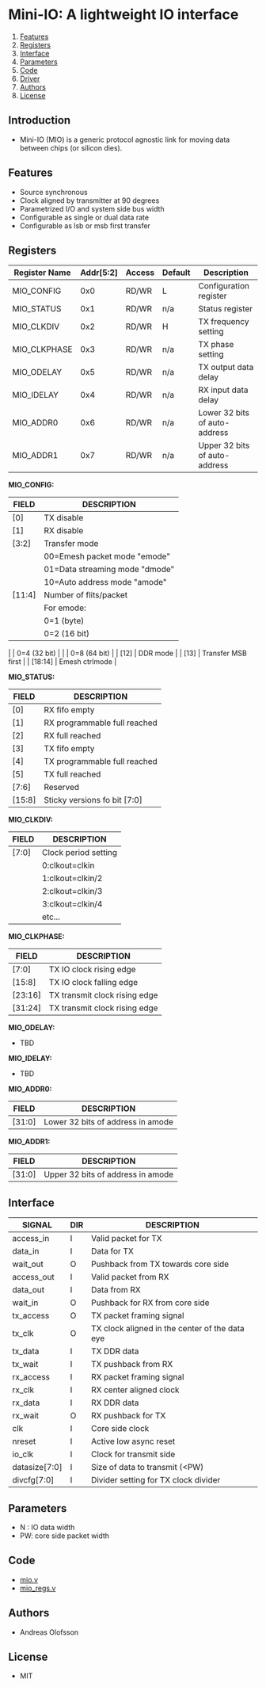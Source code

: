 Mini-IO: A lightweight IO interface
=============================================

1. [Features](#features)
2. [Registers](#registers)
3. [Interface](#interface)
4. [Parameters](#parameters)
5. [Code](#code)
6. [Driver](#driver)
7. [Authors](#authors)
8. [License](#license)

## Introduction
* Mini-IO (MIO) is a generic protocol agnostic link for moving data between chips (or silicon dies). 

## Features

* Source synchronous
* Clock aligned by transmitter at 90 degrees
* Parametrized I/O and system side bus width
* Configurable as single or dual data rate
* Configurable as lsb or msb first transfer

## Registers

| Register Name |Addr[5:2]| Access | Default | Description                    | 
|---------------|---------|--------|---------|--------------------------------|
| MIO_CONFIG    |  0x0    | RD/WR  | L       | Configuration register         |
| MIO_STATUS    |  0x1    | RD/WR  | n/a     | Status register                |
| MIO_CLKDIV    |  0x2    | RD/WR  | H       | TX frequency setting           |
| MIO_CLKPHASE  |  0x3    | RD/WR  | n/a     | TX phase setting               |
| MIO_ODELAY    |  0x5    | RD/WR  | n/a     | TX output data delay           |
| MIO_IDELAY    |  0x4    | RD/WR  | n/a     | RX input data delay            |
| MIO_ADDR0     |  0x6    | RD/WR  | n/a     | Lower 32 bits of auto-address  |
| MIO_ADDR1     |  0x7    | RD/WR  | n/a     | Upper 32 bits of auto-address  |

**MIO_CONFIG:**

| FIELD   | DESCRIPTION                         |
|-------- |-------------------------------------| 
| [0]     | TX disable                          |
| [1]     | RX disable                          |
| [3:2]   | Transfer mode                       |
|         | 00=Emesh packet mode "emode"        |
|         | 01=Data streaming mode "dmode"      |
|         | 10=Auto address mode "amode"        |
| [11:4]  | Number of flits/packet              |
|         | For emode:
|         | 0=1 (byte)                          |
|         | 0=2 (16 bit)                        |

|         | 0=4 (32 bit)                        |
|         | 0=8 (64 bit)                        |
| [12]    | DDR mode                            |
| [13]    | Transfer MSB first                  |
| [18:14] | Emesh ctrlmode                      |


**MIO_STATUS:**

| FIELD   | DESCRIPTION                         |
|-------- |-------------------------------------| 
| [0]     | RX fifo empty                       |
| [1]     | RX programmable full reached        |
| [2]     | RX full reached                     |
| [3]     | TX fifo empty                       |
| [4]     | TX programmable full reached        |
| [5]     | TX full reached                     |
| [7:6]   | Reserved                            |
| [15:8]  | Sticky versions fo bit [7:0]        |


**MIO_CLKDIV:**

| FIELD   | DESCRIPTION                         |
|-------- |-------------------------------------| 
| [7:0]   | Clock period setting                |
|         | 0:clkout=clkin                      |
|         | 1:clkout=clkin/2                    |
|         | 2:clkout=clkin/3                    |
|         | 3:clkout=clkin/4                    |
|         | etc...                              |



**MIO_CLKPHASE:**

| FIELD   | DESCRIPTION                         |
|-------- |-------------------------------------| 
| [7:0]   | TX IO clock rising edge             |
| [15:8]  | TX IO clock falling edge            |
| [23:16] | TX transmit clock rising edge       |
| [31:24] | TX transmit clock rising edge       |

**MIO_ODELAY:**

* TBD

**MIO_IDELAY:**

* TBD

**MIO_ADDR0:**

| FIELD   | DESCRIPTION                         |
|-------- |-------------------------------------| 
| [31:0]  | Lower 32 bits of address in amode   |


**MIO_ADDR1:**

| FIELD   | DESCRIPTION                         |
|-------- |-------------------------------------| 
| [31:0]  | Upper 32 bits of address in amode   |

## Interface
| SIGNAL             | DIR| DESCRIPTION 
| -------------------|----|--------------
| access_in          | I  | Valid packet for TX
| data_in            | I  | Data for TX
| wait_out           | O  | Pushback from TX towards core side
| access_out         | I  | Valid packet from RX
| data_out           | I  | Data from RX
| wait_in            | O  | Pushback for RX from core side
| tx_access          | O  | TX packet framing signal
| tx_clk             | O  | TX clock aligned in the center of the data eye
| tx_data            | I  | TX DDR data                                    
| tx_wait            | I  | TX pushback from RX                            
| rx_access          | I  | RX packet framing signal
| rx_clk             | I  | RX center aligned clock 
| rx_data            | I  | RX DDR data
| rx_wait            | O  | RX pushback for TX
| clk                | I  | Core side clock
| nreset             | I  | Active low async reset
| io_clk             | I  | Clock for transmit side
| datasize[7:0]      | I  | Size of data to transmit (<PW)
| divcfg[7:0]        | I  | Divider setting for TX clock divider


## Parameters
* N : IO data width
* PW: core side packet width

## Code
* [mio.v](hdl/mio.v)
* [mio_regs.v](hdl/mio_regs.v)

## Authors
* Andreas Olofsson

## License
* MIT






